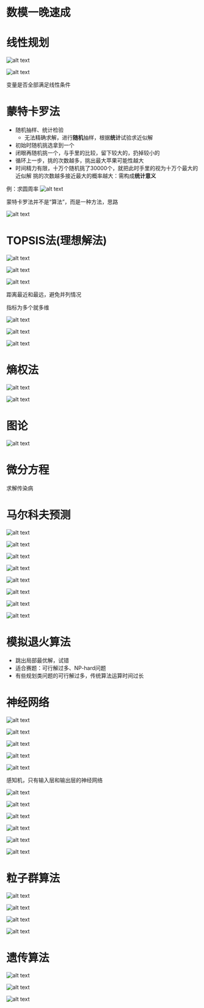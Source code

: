 # 数模一晚速成

# 线性规划

![alt text](image-1.png)

![alt text](image-2.png)

变量是否全部满足线性条件

# 蒙特卡罗法

- 随机抽样、统计检验
    - 无法精确求解，进行**随机**抽样，根据**统计**试验求近似解
- 初始时随机挑选拿到一个
- 闭眼再随机挑一个，与手里的比较，留下较大的，扔掉较小的
- 循环上一步，挑的次数越多，挑出最大苹果可能性越大
- 时间精力有限，十万个随机挑了30000个，就把此时手里的视为十万个最大的近似解
挑的次数越多接近最大的概率越大：需构成**统计意义**

例：求圆周率
![alt text](image-3.png)

蒙特卡罗法并不是“算法”，而是一种方法，思路

![alt text](image-4.png)

# TOPSIS法(理想解法)

![alt text](image-5.png)

![alt text](image.png)

![alt text](image-6.png)

距离最近和最远，避免并列情况

指标为多个就多维

![alt text](image-7.png)

![alt text](image-8.png)

![alt text](image-9.png)

# 熵权法

![alt text](image-11.png)

![alt text](image-12.png)

# 图论

![alt text](image-13.png)

# 微分方程

求解传染病

# 马尔科夫预测

![alt text](image-14.png)

![alt text](image-15.png)

![alt text](image-16.png)

![alt text](image-17.png)

![alt text](image-18.png)

![alt text](image-19.png)

![alt text](image-20.png)

![alt text](image-22.png)


# 模拟退火算法

- 跳出局部最优解，试错
- 适合赛题：可行解过多、NP-hard问题
- 有些规划类问题的可行解过多，传统算法运算时间过长

# 神经网络

![alt text](image-23.png)

![alt text](image-24.png)

![alt text](image-25.png)

![alt text](image-26.png)

![alt text](image-27.png)

感知机，只有输入层和输出层的神经网络

![alt text](image-28.png)

![alt text](image-29.png)

![alt text](image-30.png)

![alt text](image-31.png)

![alt text](image-32.png)

![alt text](image-33.png)

# 粒子群算法

![alt text](image-34.png)

![alt text](image-35.png)

![alt text](image-36.png)

![alt text](image-37.png)

# 遗传算法

![alt text](image-38.png)

![alt text](image-39.png)

![alt text](image-40.png)